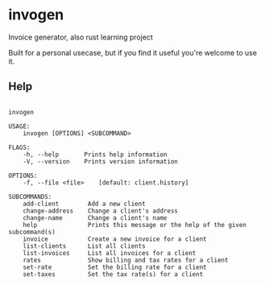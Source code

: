 # invogen
Invoice generator, also rust learning project

Built for a personal usecase, but if you find it useful you're welcome to use it.

## Help

```

invogen

USAGE:
    invogen [OPTIONS] <SUBCOMMAND>

FLAGS:
    -h, --help       Prints help information
    -V, --version    Prints version information

OPTIONS:
    -f, --file <file>    [default: client.history]

SUBCOMMANDS:
    add-client        Add a new client
    change-address    Change a client's address
    change-name       Change a client's name
    help              Prints this message or the help of the given subcommand(s)
    invoice           Create a new invoice for a client
    list-clients      List all clients
    list-invoices     List all invoices for a client
    rates             Show billing and tax rates for a client
    set-rate          Set the billing rate for a client
    set-taxes         Set the tax rate(s) for a client
```

